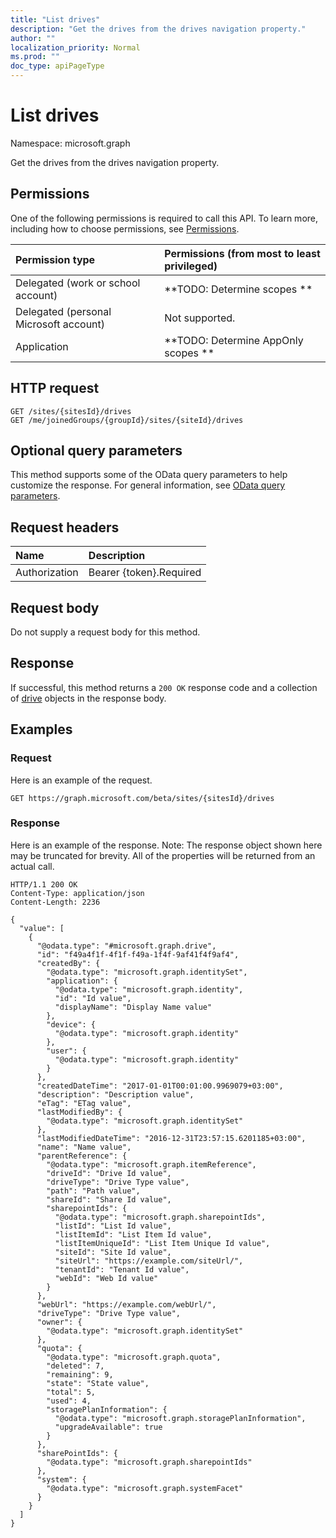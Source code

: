 ```yaml
---
title: "List drives"
description: "Get the drives from the drives navigation property."
author: ""
localization_priority: Normal
ms.prod: ""
doc_type: apiPageType
---
```


# List drives

Namespace: microsoft.graph

Get the drives from the drives navigation property.

## Permissions
One of the following permissions is required to call this API. To learn more, including how to choose permissions, see [Permissions](/concepts/permissions-reference.md).

|Permission type|Permissions (from most to least privileged)|
|:---|:---|
|Delegated (work or school account)|**TODO: Determine scopes **|
|Delegated (personal Microsoft account)|Not supported.|
|Application|**TODO: Determine AppOnly scopes **|

## HTTP request
<!-- {
  "blockType": "ignored"
}
-->
``` http
GET /sites/{sitesId}/drives
GET /me/joinedGroups/{groupId}/sites/{siteId}/drives
```

## Optional query parameters
This method supports some of the OData query parameters to help customize the response. For general information, see [OData query parameters](/graph/query-parameters).

## Request headers
|Name|Description|
|:---|:---|
|Authorization|Bearer {token}.Required|

## Request body
Do not supply a request body for this method.

## Response
If successful, this method returns a `200 OK` response code and a collection of [drive](../resources/drive.md) objects in the response body.

## Examples

### Request
Here is an example of the request.
<!-- {
  "blockType": "request",
  "name": "get_drive"
}
-->
``` http
GET https://graph.microsoft.com/beta/sites/{sitesId}/drives
```

### Response
Here is an example of the response. Note: The response object shown here may be truncated for brevity. All of the properties will be returned from an actual call.
<!-- {
  "blockType": "response",
  "truncated": true,
  "@odata.type": "collection(microsoft.graph.drive)"
}
-->
``` http
HTTP/1.1 200 OK
Content-Type: application/json
Content-Length: 2236

{
  "value": [
    {
      "@odata.type": "#microsoft.graph.drive",
      "id": "f49a4f1f-4f1f-f49a-1f4f-9af41f4f9af4",
      "createdBy": {
        "@odata.type": "microsoft.graph.identitySet",
        "application": {
          "@odata.type": "microsoft.graph.identity",
          "id": "Id value",
          "displayName": "Display Name value"
        },
        "device": {
          "@odata.type": "microsoft.graph.identity"
        },
        "user": {
          "@odata.type": "microsoft.graph.identity"
        }
      },
      "createdDateTime": "2017-01-01T00:01:00.9969079+03:00",
      "description": "Description value",
      "eTag": "ETag value",
      "lastModifiedBy": {
        "@odata.type": "microsoft.graph.identitySet"
      },
      "lastModifiedDateTime": "2016-12-31T23:57:15.6201185+03:00",
      "name": "Name value",
      "parentReference": {
        "@odata.type": "microsoft.graph.itemReference",
        "driveId": "Drive Id value",
        "driveType": "Drive Type value",
        "path": "Path value",
        "shareId": "Share Id value",
        "sharepointIds": {
          "@odata.type": "microsoft.graph.sharepointIds",
          "listId": "List Id value",
          "listItemId": "List Item Id value",
          "listItemUniqueId": "List Item Unique Id value",
          "siteId": "Site Id value",
          "siteUrl": "https://example.com/siteUrl/",
          "tenantId": "Tenant Id value",
          "webId": "Web Id value"
        }
      },
      "webUrl": "https://example.com/webUrl/",
      "driveType": "Drive Type value",
      "owner": {
        "@odata.type": "microsoft.graph.identitySet"
      },
      "quota": {
        "@odata.type": "microsoft.graph.quota",
        "deleted": 7,
        "remaining": 9,
        "state": "State value",
        "total": 5,
        "used": 4,
        "storagePlanInformation": {
          "@odata.type": "microsoft.graph.storagePlanInformation",
          "upgradeAvailable": true
        }
      },
      "sharePointIds": {
        "@odata.type": "microsoft.graph.sharepointIds"
      },
      "system": {
        "@odata.type": "microsoft.graph.systemFacet"
      }
    }
  ]
}
```


